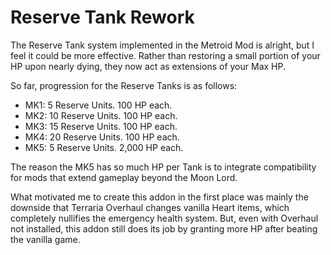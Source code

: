 # Reserve Tank Rework


The Reserve Tank system implemented in the Metroid Mod is alright, but I feel it could be more effective. Rather than restoring a small portion of your HP upon nearly dying, they now act as extensions of your Max HP.


So far, progression for the Reserve Tanks is as follows:

- MK1: 5 Reserve Units. 100 HP each.
- MK2: 10 Reserve Units. 100 HP each.
- MK3: 15 Reserve Units. 100 HP each.
- MK4: 20 Reserve Units. 100 HP each.
- MK5: 5 Reserve Units. 2,000 HP each.


The reason the MK5 has so much HP per Tank is to integrate compatibility for mods that extend gameplay beyond the Moon Lord.

What motivated me to create this addon in the first place was mainly the downside that Terraria Overhaul changes vanilla Heart items, which completely nullifies the emergency health system. But, even with Overhaul not installed, this addon still does its job by granting more HP after beating the vanilla game.

